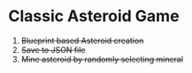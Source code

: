 # Classic Asteroid Game

1. ~~Blueprint based Asteroid creation~~
2. ~~Save to JSON file~~
3. ~~Mine asteroid by randomly selecting mineral~~
